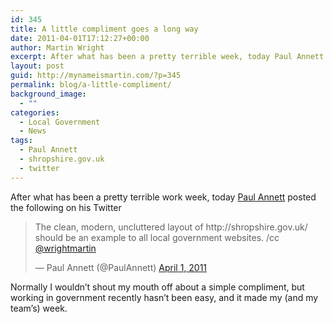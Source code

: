```yaml
---
id: 345
title: A little compliment goes a long way
date: 2011-04-01T17:12:27+00:00
author: Martin Wright
excerpt: After what has been a pretty terrible week, today Paul Annett posted the following on his Twitter
layout: post
guid: http://mynameismartin.com/?p=345
permalink: blog/a-little-compliment/
background_image:
  - ""
categories:
  - Local Government
  - News
tags:
  - Paul Annett
  - shropshire.gov.uk
  - twitter
---
```

After what has been a pretty terrible work week, today [Paul Annett](http://www.twitter.com/nicepaul) posted the following on his Twitter

<blockquote class="twitter-tweet" lang="en">
  <p>
    The clean, modern, uncluttered layout of http://shropshire.gov.uk/ should be an example to all local government websites. /cc <a href="https://twitter.com/wrightmartin">@wrightmartin</a>
  </p>
  
  <p>
    &mdash; Paul Annett (@PaulAnnett) <a href="https://twitter.com/PaulAnnett/statuses/53794412752416768">April 1, 2011</a>
  </p>
</blockquote>

  
Normally I wouldn&#8217;t shout my mouth off about a simple compliment, but working in government recently hasn&#8217;t been easy, and it made my (and my team&#8217;s) week.